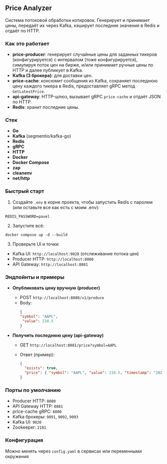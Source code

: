## Price Analyzer

Cистема потоковой обработки котировок. Генерирует и принимает цены, передаёт их через Kafka, кэширует последние значения в Redis и отдаёт по HTTP.

### Как это работает
- **price-producer**: генерирует случайные цены для заданных тикеров (конфигурируется) с интервалом (тоже конфигурируется), симулируя поток цен на бирже, и/или принимает ручные цены по HTTP и далее публикует в Kafka.
- **Kafka (3 брокера)**: для доставки цен.
- **price-cache**: консюмит сообщения из Kafka, сохраняет последнюю цену каждого тикера в Redis, предоставляет gRPC метод `GetLatestPrice`.
- **api-gateway**: HTTP-шлюз, вызывает gRPC `price-cache` и отдаёт JSON по HTTP.
- **Redis**: хранит последние цены.


### Стек
- **Go**
- **Kafka** (segmentio/kafka-go)
- **Redis**
- **gRPC** 
- **HTTP**
- **Docker**
- **Docker Compose**
- **zap**
- **cleanenv**
- **net/http**
### Быстрый старт


1) Создайте `.env` в корне проекта, чтобы запустить Redis с паролем (или оставьте все как есть с моим .env):
```
REDIS_PASSWORD=pavel
```

2) Запустите всё:
```
docker compose up -d --build
```

3) Проверьте UI и точки:
- Kafka UI: `http://localhost:9020` (отслеживание потока цен)
- Producer HTTP: `http://localhost:8080`
- API Gateway: `http://localhost:8081`


### Эндпойнты и примеры
- **Опубликовать цену вручную (producer)**
  - POST `http://localhost:8080/v1/produce`
  - Body:
    ```json
    {
    "symbol": "AAPL",
     "value": 210.5
    }
    ```


- **Получить последнюю цену (api-gateway)**
  - GET `http://localhost:8081/price?symbol=AAPL`
  
  - Ответ (пример):
    ```json
    {
      "exists": true,
      "price": { "symbol": "AAPL", "value": 210.5, "timestamp": "2024-01-01T12:00:00Z" }
    }
    ```

### Порты по умолчанию
- Producer HTTP: `8080`
- API Gateway HTTP: `8081`
- price-cache gRPC: `6000`
- Kafka брокеры: `9091`, `9092`, `9093`
- Kafka UI: `9020`
- Zookeeper: `2181`

### Конфигурация
Можно менять через `config.yaml` в сервисах или переменными окружения


